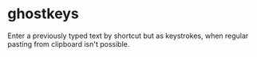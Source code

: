 # ghostkeys
Enter a previously typed text by shortcut but as keystrokes, when regular pasting from clipboard isn't possible.
